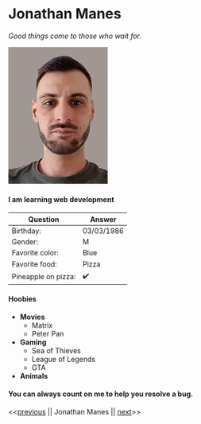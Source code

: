 # Jonathan Manes

*Good things come to those who wait for.*

![Photo de moi](photo.jpg)

#### I am learning web development

| Question            | Answer             |
|---------------------|--------------------|
| Birthday:           | 03/03/1986         |
| Gender:             | M                  |
| Favorite color:     | Blue               |
| Favorite food:      | Pizza              |
| Pineapple on pizza: | :heavy_check_mark: |


#### Hoobies
- **Movies**
  - Matrix
  - Peter Pan
- **Gaming**
  - Sea of Thieves
  - League of Legends
  - GTA
- **Animals**

#### You can always count on me to help you resolve a bug.


<<[previous]() || Jonathan Manes || [next]()>>